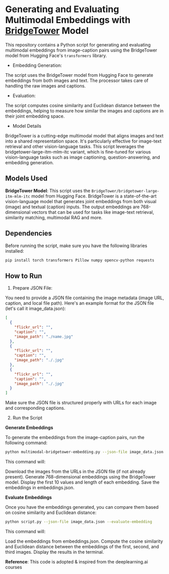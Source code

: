 # Generating and Evaluating Multimodal Embeddings with [BridgeTower](https://huggingface.co/docs/transformers/en/model_doc/bridgetower) Model
This repository contains a Python script for generating and evaluating multimodal embeddings from image-caption pairs using the BridgeTower model from Hugging Face's `transformers` library.

- Embedding Generation: 

The script uses the BridgeTower model from Hugging Face to generate embeddings from both images and text. The processor takes care of handling the raw images and captions.

- Evaluation: 

The script computes cosine similarity and Euclidean distance between the embeddings, helping to measure how similar the images and captions are in their joint embedding space.

- Model Details

BridgeTower is a cutting-edge multimodal model that aligns images and text into a shared representation space. It's particularly effective for image-text retrieval and other vision-language tasks. This script leverages the bridgetower-large-itm-mlm-itc variant, which is fine-tuned for various vision-language tasks such as image captioning, question-answering, and embedding generation.

## Models Used
**BridgeTower Model**: This script uses the `BridgeTower/bridgetower-large-itm-mlm-itc` model from Hugging Face. BridgeTower is a state-of-the-art vision-language model that generates joint embeddings from both visual (image) and textual (caption) inputs. The output embeddings are 768-dimensional vectors that can be used for tasks like image-text retrieval, similarity matching, multimodal RAG and more.

## Dependencies
Before running the script, make sure you have the following libraries installed:

```bash
pip install torch transformers Pillow numpy opencv-python requests
```

## How to Run

1. Prepare JSON File: 

You need to provide a JSON file containing the image metadata (image URL, caption, and local file path). Here's an example format for the JSON file (let's call it image_data.json):

```json
[
  {
    "flickr_url": "",
    "caption": "",
    "image_path": "./name.jpg"
  },
  {
    "flickr_url": "",
    "caption": "",
    "image_path": "./.jpg"
  },
  {
    "flickr_url": "",
    "caption": "",
    "image_path": "./.jpg"
  }
]
```
Make sure the JSON file is structured properly with URLs for each image and corresponding captions.

2. Run the Script

**Generate Embeddings**

To generate the embeddings from the image-caption pairs, run the following command:

```bash
python multimodal-bridgetower-embedding.py --json-file image_data.json --generate-embeddings
```
This command will:

Download the images from the URLs in the JSON file (if not already present).
Generate 768-dimensional embeddings using the BridgeTower model.
Display the first 10 values and length of each embedding.
Save the embeddings in embeddings.json.

**Evaluate Embeddings**

Once you have the embeddings generated, you can compare them based on cosine similarity and Euclidean distance:

```bash
python script.py --json-file image_data.json --evaluate-embedding
```

This command will:

Load the embeddings from embeddings.json.
Compute the cosine similarity and Euclidean distance between the embeddings of the first, second, and third images.
Display the results in the terminal.

**Reference**: This code is adopted & inspired from the deeplearning.ai courses


